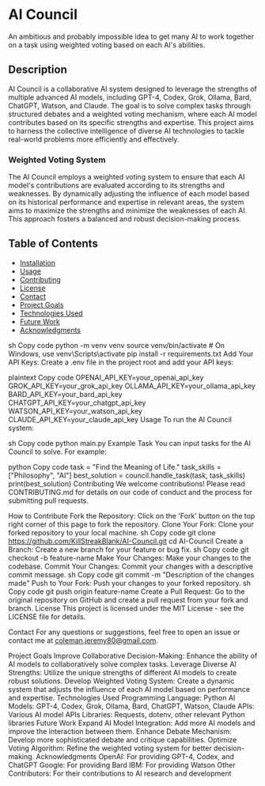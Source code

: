 # AI Council

An ambitious and probably impossible idea to get many AI to work together on a task using weighted voting based on each AI's abilities.

## Description

AI Council is a collaborative AI system designed to leverage the strengths of multiple advanced AI models, including GPT-4, Codex, Grok, Ollama, Bard, ChatGPT, Watson, and Claude. The goal is to solve complex tasks through structured debates and a weighted voting mechanism, where each AI model contributes based on its specific strengths and expertise. This project aims to harness the collective intelligence of diverse AI technologies to tackle real-world problems more efficiently and effectively.

### Weighted Voting System

The AI Council employs a weighted voting system to ensure that each AI model's contributions are evaluated according to its strengths and weaknesses. By dynamically adjusting the influence of each model based on its historical performance and expertise in relevant areas, the system aims to maximize the strengths and minimize the weaknesses of each AI. This approach fosters a balanced and robust decision-making process.

## Table of Contents

- [Installation](#installation)
- [Usage](#usage)
- [Contributing](#contributing)
- [License](#license)
- [Contact](#contact)
- [Project Goals](#project-goals)
- [Technologies Used](#technologies-used)
- [Future Work](#future-work)
- [Acknowledgments](#acknowledgments)

sh Copy code python -m venv venv source venv/bin/activate # On Windows, use venv\Scripts\activate pip install -r requirements.txt Add Your API Keys: Create a .env file in the project root and add your API keys:

plaintext Copy code OPENAI_API_KEY=your_openai_api_key GROK_API_KEY=your_grok_api_key OLLAMA_API_KEY=your_ollama_api_key BARD_API_KEY=your_bard_api_key CHATGPT_API_KEY=your_chatgpt_api_key WATSON_API_KEY=your_watson_api_key CLAUDE_API_KEY=your_claude_api_key Usage To run the AI Council system:

sh Copy code python main.py Example Task You can input tasks for the AI Council to solve. For example:

python Copy code task = "Find the Meaning of Life." task_skills = ["Philosophy", "AI"] best_solution = council.handle_task(task, task_skills) print(best_solution) Contributing We welcome contributions! Please read CONTRIBUTING.md for details on our code of conduct and the process for submitting pull requests.

How to Contribute Fork the Repository: Click on the 'Fork' button on the top right corner of this page to fork the repository. Clone Your Fork: Clone your forked repository to your local machine. sh Copy code git clone https://github.com/KillStreakBlank/AI-Council.git cd AI-Council Create a Branch: Create a new branch for your feature or bug fix. sh Copy code git checkout -b feature-name Make Your Changes: Make your changes to the codebase. Commit Your Changes: Commit your changes with a descriptive commit message. sh Copy code git commit -m "Description of the changes made" Push to Your Fork: Push your changes to your forked repository. sh Copy code git push origin feature-name Create a Pull Request: Go to the original repository on GitHub and create a pull request from your fork and branch. License This project is licensed under the MIT License - see the LICENSE file for details.

Contact For any questions or suggestions, feel free to open an issue or contact me at coleman.jeremy80@gmail.com.

Project Goals Improve Collaborative Decision-Making: Enhance the ability of AI models to collaboratively solve complex tasks. Leverage Diverse AI Strengths: Utilize the unique strengths of different AI models to create robust solutions. Develop Weighted Voting System: Create a dynamic system that adjusts the influence of each AI model based on performance and expertise. Technologies Used Programming Language: Python AI Models: GPT-4, Codex, Grok, Ollama, Bard, ChatGPT, Watson, Claude APIs: Various AI model APIs Libraries: Requests, dotenv, other relevant Python libraries Future Work Expand AI Model Integration: Add more AI models and improve the interaction between them. Enhance Debate Mechanism: Develop more sophisticated debate and critique capabilities. Optimize Voting Algorithm: Refine the weighted voting system for better decision-making. Acknowledgments OpenAI: For providing GPT-4, Codex, and ChatGPT Google: For providing Bard IBM: For providing Watson Other Contributors: For their contributions to AI research and development
